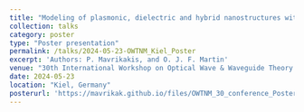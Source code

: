 ```yaml
---
title: "Modeling of plasmonic, dielectric and hybrid nanostructures with surface integral equations"
collection: talks
category: poster
type: "Poster presentation"
permalink: /talks/2024-05-23-OWTNM_Kiel_Poster
excerpt: 'Authors: P. Mavrikakis, and O. J. F. Martin'
venue: "30th International Workshop on Optical Wave & Waveguide Theory and Numerical Modelling (OWTNM)"
date: 2024-05-23
location: "Kiel, Germany"
posterurl: 'https://mavrikak.github.io/files/OWTNM_30_conference_Poster.pdf'
---
```

